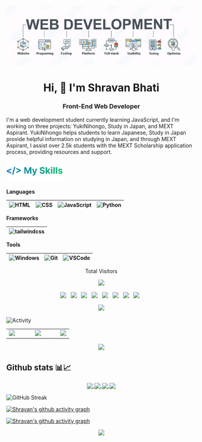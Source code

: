 <!-- Banner -->
<picture>
  <!-- dark theme -->
  <source media="(prefers-color-scheme: dark)" srcset="https://raw.githubusercontent.com/shravanbhati/shravanbhati/main/dev.shravanbhati.webp">
  <!-- light theme -->
  <source media="(prefers-color-scheme: light)" srcset="https://raw.githubusercontent.com/shravanbhati/shravanbhati/main/dev.shravanbhati.webp">
  <img alt="banner" src="banner.jpg">
</picture>

<h1 align="center">Hi, 👋 I'm Shravan Bhati</h1>
<h3 align="center">Front-End Web Developer</h3>


I'm a web development student currently learning JavaScript, and I'm working on three projects: YukiNihongo, Study in Japan, and MEXT Aspirant. YukiNihongo helps students to learn Japanese, Study in Japan provide helpful information on studying in Japan, and through MEXT Aspirant, I assist over 2.5k students with the MEXT Scholarship application process, providing resources and support.


<img src="/Assets/my-skills.webp" alt="My Skills" width="150px"/>

 **Languages**
 
 <img alt="HTML" width="30px" src="https://www.svgrepo.com/show/452228/html-5.svg"/>|<img alt="CSS" width="30px" src="https://www.svgrepo.com/show/373535/css.svg"/>|<img alt="JavaScript" width="30px" src="https://www.svgrepo.com/show/349419/javascript.svg"/>|<img alt="Python" width="30px" src="https://www.svgrepo.com/show/452091/python.svg"/>
 |--|--|--|--|
 
 **Frameworks**
 
<img alt="tailwindcss" width="30px" src="https://www.svgrepo.com/show/374118/tailwind.svg"/>|
|--|
 
 **Tools**
 
 <img alt="Windows" width="30px" src="https://www.svgrepo.com/show/382713/windows-applications.svg"/>|<img alt="Git" width="30px" src="https://www.svgrepo.com/show/452210/git.svg"/>|<img alt="VSCode" width="30px" src="https://www.svgrepo.com/show/452129/vs-code.svg"/>|
|--|--|--|

<p align="center"> 
  Total Visitors
</p>
<p align="center"> 
  <img src="https://profile-counter.glitch.me/shravanbhati/count.svg" />
</p>

<p align="center">
<a href="https://twitter.com/shravanbhatii"><img height="30" src="https://user-images.githubusercontent.com/48355572/207971257-f667150e-17c2-469c-8f9f-24810c4ab522.svg"></a>&nbsp;&nbsp;
<a href="https://www.linkedin.com/in/shravanbhati"><img height="30" src="https://user-images.githubusercontent.com/48355572/207971352-d164e286-ffd8-4aac-a95b-88e499cdc386.svg"></a>&nbsp;&nbsp;
<a href="https://www.instagram.com/dev.shravanbhati"><img height="30" src="https://user-images.githubusercontent.com/48355572/207971691-1a612ff3-ac3b-456a-8237-aa74a423b59c.svg"></a>&nbsp;&nbsp;
<a href="https://discordapp.com/users/944256541937250367"><img height="30" src="https://user-images.githubusercontent.com/48355572/207971778-7a331eb0-d413-4a03-a142-1370a89f6cb2.svg"></a>&nbsp;&nbsp;
<a href="https://t.me/shravankun"><img height="30" src="https://user-images.githubusercontent.com/48355572/236772531-7db4cd51-557a-4c63-8618-10716786ccde.svg"></a>&nbsp;&nbsp;
<a href="https://www.youtube.com/@dev.shravanbhati"><img height="30" src="https://user-images.githubusercontent.com/48355572/226551770-c02e6606-b4bf-4cfa-9f95-e36147025a5d.svg"></a>&nbsp;&nbsp;
<a href="https://dev.to/shravanbhati"><img height="28" src="https://user-images.githubusercontent.com/48355572/212684775-78ac7f41-a3d4-4ceb-910a-2bb635035cc2.png"></a>&nbsp;&nbsp;
<a href="https://open.spotify.com/user/31z243m7r4unjzda5dxa4b3reymy"><img height="30" src="https://user-images.githubusercontent.com/48355572/213890881-d6f20dfa-2c5e-4c57-a8d8-d06b276bba50.svg"></a>&nbsp;&nbsp;

<p align="center">
  <img src="https://user-images.githubusercontent.com/48355572/209539106-8e1cbfc6-2f3d-4afd-b96a-890d967dd9ab.png">
</p>

<img src="https://user-images.githubusercontent.com/48355572/272910172-1266ac8f-a1de-43d9-94f9-44a0a90b67a0.png" alt="Activity" width="130px"/>
<table><tr><td valign="top" width="41%">
<a href="https://www.instagram.com/dev.shravanbhati"><img src="https://res.cloudinary.com/dutfy6mlc/image/upload/v1696511607/j716mmpp877n3lvlvck5.webp" width="418px"></a>
</td><td valign="top" width="40%">
<a href="https://open.spotify.com/user/31grxwu5oyaji6sxz6d5etjehv3e"><img src="https://spotify-recently-played-readme.vercel.app/api?user=31grxwu5oyaji6sxz6d5etjehv3e&width=380&count=2" width="380px"></a>
</td><td valign="top" width="18%">
<a href="/"><img src="https://te.legra.ph/file/a8144024985c29a4c81d1.gif" width="100%"></a>
</td></tr></table>

<p align="center">
  <img src="https://user-images.githubusercontent.com/48355572/209539106-8e1cbfc6-2f3d-4afd-b96a-890d967dd9ab.png">
</p>

<!-- Github Stats -->

## Github stats 📊📈
<!-- Dark Mode -->
<p align="center">
<a href="https://github.com/shravanbhati#gh-dark-mode-only">
  <img height=200 align="center" src="https://github-readme-stats.vercel.app/api?username=shravanbhati&show=reviews,discussions_started,discussions_answered,prs_merged,prs_merged_percentage,issues,contribs&rank_icon=github&show_icons=true&hide=reviews,discussions_answered,prs,prs_merged&theme=radical&hide_border=true#gh-dark-mode-only" />
</a>
<!-- Light Mode -->
<a href="https://github.com/shravanbhati#gh-light-mode-only">
  <img height=200 align="center" src="https://github-readme-stats.vercel.app/api?username=shravanbhati&show=reviews,discussions_started,discussions_answered,prs_merged,prs_merged_percentage,issues,contribs&rank_icon=github&show_icons=true&hide=reviews,discussions_answered,prs,prs_merged&theme=shadow_green#gh-light-mode-only" />
</a>

<!-- Most used languages -->
<!-- Dark Mode -->
<a href="https://github.com/shravanbhati#gh-dark-mode-only">
  <img height=200 align="center" src="https://github-readme-stats.vercel.app/api/top-langs/?username=shravanbhati&layout=compact&langs_count=20&size_weight=0.4&theme=radical&hide_border=true&card_width=404#gh-dark-mode-only" />
</a>
<!-- Light Mode -->
<a href="https://github.com/dampdigits#gh-light-mode-only">
  <img height=200 align="center" src="https://github-readme-stats.vercel.app/api/top-langs/?username=shravanbhati&layout=compact&langs_count=20&size_weight=0.4&theme=shadow_green&card_width=404#gh-light-mode-only" />
</a>
</p>
<!-- Github streak -->
<picture>
  <!-- Dark Mode -->
  <source
    srcset="https://streak-stats.demolab.com?user=shravanbhati&theme=radical&card_width=804&hide_border=true"
    media="(prefers-color-scheme: dark)"
  />
  <!-- Light Mode -->
  <source
    srcset="https://streak-stats.demolab.com?user=shravanbhati&theme=shadow_green&card_width=804"
    media="(prefers-color-scheme: light), (prefers-color-scheme: no-preference)"
  />
  <img height=250 alt="GitHub Streak" src="https://github.com/shravanbhati" />
</picture>

<!-- Activity Graph -->
<!-- Dark Mode -->
[![Shravan's github activity graph](https://github-readme-activity-graph.vercel.app/graph?username=shravanbhati&theme=redical&hide_border=true#gh-dark-mode-only)](https://github.com/shravanbhati#gh-dark-mode-only)
<!-- Light Mode -->
[![Shravan's github activity graph](https://github-readme-activity-graph.vercel.app/graph?username=shravanbhati&theme=github-light#gh-light-mode-only)](https://github.com/shravanbhati#gh-light-mode-only)

<p align="center">
  <img src="https://user-images.githubusercontent.com/48355572/209539106-8e1cbfc6-2f3d-4afd-b96a-890d967dd9ab.png">
</p>
